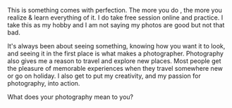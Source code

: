 ---
---

This is something comes with perfection. The more you do , the more you realize & learn everything of it. I do take free session online and practice. I take this as my hobby and I am not saying my photos are good but not that bad.

It's always been about seeing something, knowing how you want it to look, and seeing it in the first place is what makes a photographer. Photography also gives me a reason to travel and explore new places. Most people get the pleasure of memorable experiences when they travel somewhere new or go on holiday. I also get to put my creativity, and my passion for photography, into action.

What does your photography mean to you?

&nbsp;